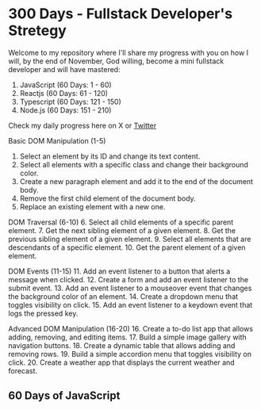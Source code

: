 # 300 Days - Fullstack Developer's Stretegy

Welcome to my repository where I'll share my progress with you on how I will, by the end of November, God willing, become a mini fullstack developer and will have mastered:
1. JavaScript (60 Days: 1 - 60) 
2. Reactjs (60 Days: 61 - 120)
3. Typescript (60 Days: 121 - 150) 
4. Node.js (60 Days: 151 - 210) 

Check my daily progress here on X or [Twitter](https://x.com/sheCodezArt) 


Basic DOM Manipulation (1-5)
1. Select an element by its ID and change its text content.
2. Select all elements with a specific class and change their background color.
3. Create a new paragraph element and add it to the end of the document body.
4. Remove the first child element of the document body.
5. Replace an existing element with a new one.

DOM Traversal (6-10)
6. Select all child elements of a specific parent element.
7. Get the next sibling element of a given element.
8. Get the previous sibling element of a given element.
9. Select all elements that are descendants of a specific element.
10. Get the parent element of a given element.

DOM Events (11-15)
11. Add an event listener to a button that alerts a message when clicked.
12. Create a form and add an event listener to the submit event.
13. Add an event listener to a mouseover event that changes the background color of an element.
14. Create a dropdown menu that toggles visibility on click.
15. Add an event listener to a keydown event that logs the pressed key.

Advanced DOM Manipulation (16-20)
16. Create a to-do list app that allows adding, removing, and editing items.
17. Build a simple image gallery with navigation buttons.
18. Create a dynamic table that allows adding and removing rows.
19. Build a simple accordion menu that toggles visibility on click.
20. Create a weather app that displays the current weather and forecast.


## 60 Days of JavaScript 

